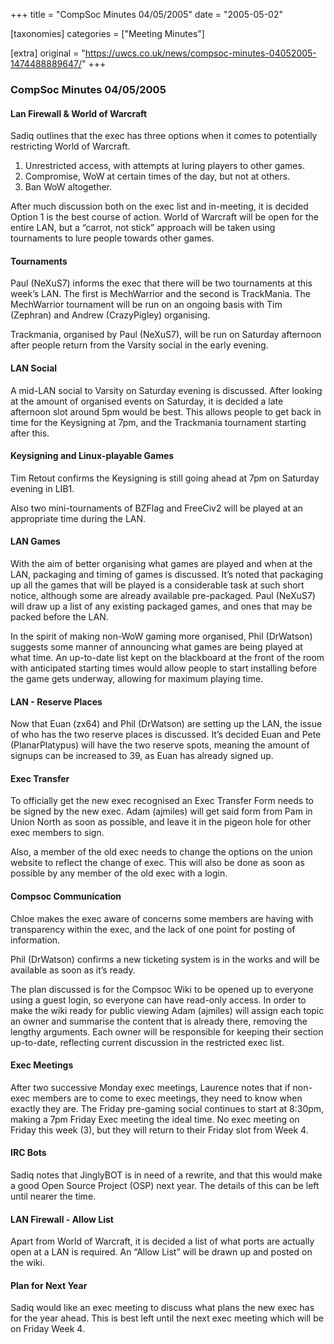 +++
title = "CompSoc Minutes 04/05/2005"
date = "2005-05-02"

[taxonomies]
categories = ["Meeting Minutes"]

[extra]
original = "https://uwcs.co.uk/news/compsoc-minutes-04052005-1474488889647/"
+++

### CompSoc Minutes 04/05/2005

#### Lan Firewall & World of Warcraft

Sadiq outlines that the exec has three options when it comes to potentially restricting World of Warcraft.

1.  Unrestricted access, with attempts at luring players to other games.
2.  Compromise, WoW at certain times of the day, but not at others.
3.  Ban WoW altogether.

After much discussion both on the exec list and in-meeting, it is decided Option 1 is the best course of action. World of Warcraft will be open for the entire LAN, but a “carrot, not stick” approach will be taken using tournaments to lure people towards other games.

#### Tournaments

Paul (NeXuS7) informs the exec that there will be two tournaments at this week’s LAN. The first is MechWarrior and the second is TrackMania. The MechWarrior tournament will be run on an ongoing basis with Tim (Zephran) and Andrew (CrazyPigley) organising.

Trackmania, organised by Paul (NeXuS7), will be run on Saturday afternoon after people return from the Varsity social in the early evening.

#### LAN Social

A mid-LAN social to Varsity on Saturday evening is discussed. After looking at the amount of organised events on Saturday, it is decided a late afternoon slot around 5pm would be best. This allows people to get back in time for the Keysigning at 7pm, and the Trackmania tournament starting after this.

#### Keysigning and Linux-playable Games

Tim Retout confirms the Keysigning is still going ahead at 7pm on Saturday evening in LIB1.

Also two mini-tournaments of BZFlag and FreeCiv2 will be played at an appropriate time during the LAN.

#### LAN Games

With the aim of better organising what games are played and when at the LAN, packaging and timing of games is discussed. It’s noted that packaging up all the games that will be played is a considerable task at such short notice, although some are already available pre-packaged. Paul (NeXuS7) will draw up a list of any existing packaged games, and ones that may be packed before the LAN.

In the spirit of making non-WoW gaming more organised, Phil (DrWatson) suggests some manner of announcing what games are being played at what time. An up-to-date list kept on the blackboard at the front of the room with anticipated starting times would allow people to start installing before the game gets underway, allowing for maximum playing time.

#### LAN - Reserve Places

Now that Euan (zx64) and Phil (DrWatson) are setting up the LAN, the issue of who has the two reserve places is discussed. It’s decided Euan and Pete (PlanarPlatypus) will have the two reserve spots, meaning the amount of signups can be increased to 39, as Euan has already signed up.

#### Exec Transfer

To officially get the new exec recognised an Exec Transfer Form needs to be signed by the new exec. Adam (ajmiles) will get said form from Pam in Union North as soon as possible, and leave it in the pigeon hole for other exec members to sign.

Also, a member of the old exec needs to change the options on the union website to reflect the change of exec. This will also be done as soon as possible by any member of the old exec with a login.

#### Compsoc Communication

Chloe makes the exec aware of concerns some members are having with transparency within the exec, and the lack of one point for posting of information.

Phil (DrWatson) confirms a new ticketing system is in the works and will be available as soon as it’s ready.

The plan discussed is for the Compsoc Wiki to be opened up to everyone using a guest login, so everyone can have read-only access. In order to make the wiki ready for public viewing Adam (ajmiles) will assign each topic an owner and summarise the content that is already there, removing the lengthy arguments. Each owner will be responsible for keeping their section up-to-date, reflecting current discussion in the restricted exec list.

#### Exec Meetings

After two successive Monday exec meetings, Laurence notes that if non-exec members are to come to exec meetings, they need to know when exactly they are. The Friday pre-gaming social continues to start at 8:30pm, making a 7pm Friday Exec meeting the ideal time. No exec meeting on Friday this week (3), but they will return to their Friday slot from Week 4.

#### IRC Bots

Sadiq notes that JinglyBOT is in need of a rewrite, and that this would make a good Open Source Project (OSP) next year. The details of this can be left until nearer the time.

#### LAN Firewall - Allow List

Apart from World of Warcraft, it is decided a list of what ports are actually open at a LAN is required. An “Allow List” will be drawn up and posted on the wiki.

#### Plan for Next Year

Sadiq would like an exec meeting to discuss what plans the new exec has for the year ahead. This is best left until the next exec meeting which will be on Friday Week 4.
